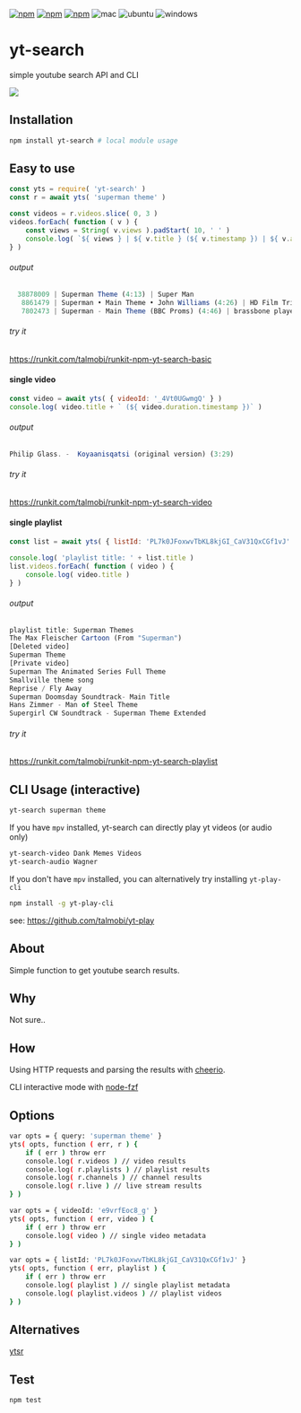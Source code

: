 [![npm](https://img.shields.io/npm/v/yt-search.svg?maxAge=3600)](https://www.npmjs.com/package/yt-search)
[![npm](https://img.shields.io/npm/dm/yt-search.svg?maxAge=3600)](https://www.npmjs.com/package/yt-search)
[![npm](https://img.shields.io/npm/l/yt-search.svg?maxAge=3600)](https://www.npmjs.com/package/yt-search)
![mac](https://github.com/talmobi/yt-search/workflows/mac/badge.svg)
![ubuntu](https://github.com/talmobi/yt-search/workflows/ubuntu/badge.svg)
![windows](https://github.com/talmobi/yt-search/workflows/windows/badge.svg)

#  yt-search
simple youtube search API and CLI

![](https://thumbs.gfycat.com/ContentShockingCuttlefish-size_restricted.gif)

## Installation
```bash
npm install yt-search # local module usage
```

## Easy to use
```javascript
const yts = require( 'yt-search' )
const r = await yts( 'superman theme' )

const videos = r.videos.slice( 0, 3 )
videos.forEach( function ( v ) {
	const views = String( v.views ).padStart( 10, ' ' )
	console.log( `${ views } | ${ v.title } (${ v.timestamp }) | ${ v.author.name }` )
} )
```

###### output
```javascript
  38878009 | Superman Theme (4:13) | Super Man
   8861479 | Superman • Main Theme • John Williams (4:26) | HD Film Tributes
   7802473 | Superman - Main Theme (BBC Proms) (4:46) | brassbone player
```

###### try it
https://runkit.com/talmobi/runkit-npm-yt-search-basic

#### single video
```javascript
const video = await yts( { videoId: '_4Vt0UGwmgQ' } )
console.log( video.title + ` (${ video.duration.timestamp })` )
```
###### output
```javascript
Philip Glass. -  Koyaanisqatsi (original version) (3:29)
```

###### try it
https://runkit.com/talmobi/runkit-npm-yt-search-video

#### single playlist
```javascript
const list = await yts( { listId: 'PL7k0JFoxwvTbKL8kjGI_CaV31QxCGf1vJ' } )

console.log( 'playlist title: ' + list.title )
list.videos.forEach( function ( video ) {
	console.log( video.title )
} )
```
###### output
```javascript
playlist title: Superman Themes
The Max Fleischer Cartoon (From "Superman")
[Deleted video]
Superman Theme
[Private video]
Superman The Animated Series Full Theme
Smallville theme song
Reprise / Fly Away
Superman Doomsday Soundtrack- Main Title
Hans Zimmer - Man of Steel Theme
Supergirl CW Soundtrack - Superman Theme Extended
```

###### try it
https://runkit.com/talmobi/runkit-npm-yt-search-playlist

## CLI Usage (interactive)
```bash
yt-search superman theme
```

If you have `mpv` installed, yt-search can directly play yt videos (or audio only)
```bash
yt-search-video Dank Memes Videos
yt-search-audio Wagner
```

If you don't have `mpv` installed, you can alternatively try installing `yt-play-cli`
```bash
npm install -g yt-play-cli
```

see: https://github.com/talmobi/yt-play


## About
Simple function to get youtube search results.

## Why
Not sure..

## How
Using HTTP requests and parsing the results with [cheerio](https://github.com/cheeriojs/cheerio).

CLI interactive mode with [node-fzf](https://github.com/talmobi/node-fzf)

## Options
```bash
var opts = { query: 'superman theme' }
yts( opts, function ( err, r ) {
	if ( err ) throw err
	console.log( r.videos ) // video results
	console.log( r.playlists ) // playlist results
	console.log( r.channels ) // channel results
	console.log( r.live ) // live stream results
} )

var opts = { videoId: 'e9vrfEoc8_g' }
yts( opts, function ( err, video ) {
	if ( err ) throw err
	console.log( video ) // single video metadata
} )

var opts = { listId: 'PL7k0JFoxwvTbKL8kjGI_CaV31QxCGf1vJ' }
yts( opts, function ( err, playlist ) {
	if ( err ) throw err
	console.log( playlist ) // single playlist metadata
	console.log( playlist.videos ) // playlist videos
} )
```

## Alternatives
[ytsr](https://www.npmjs.com/package/ytsr)

## Test
```
npm test
```
